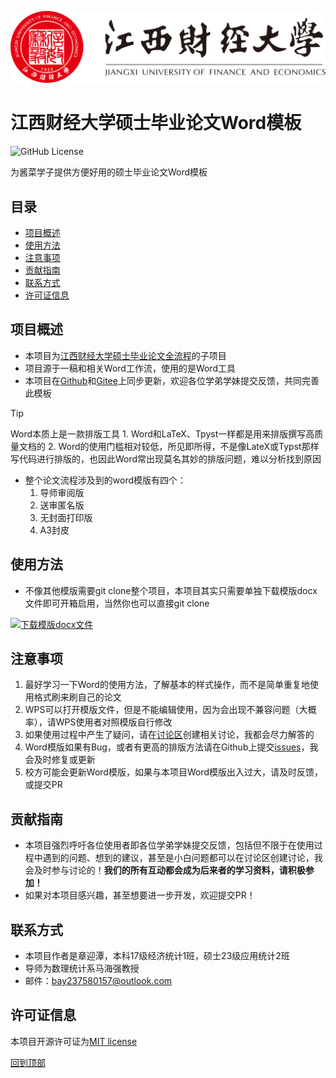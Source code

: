 [![jxufe](imgs/江西财经大学-logo.svg)](https://www.jxufe.edu.cn/)

# 江西财经大学硕士毕业论文Word模板

![GitHub License](https://img.shields.io/github/license/MaxforCherubim/Jxufe-master-thesis-Word-template)

为酱菜学子提供方便好用的硕士毕业论文Word模板

## 目录

- [项目概述​](#项目概述)
- [使用方法​](#使用方法)
- [注意事项​](#注意事项)
- [贡献指南​](#贡献指南)
- [联系方式​](#联系方式)
- [许可证信息​](#许可证信息)

## 项目概述​

- 本项目为[江西财经大学硕士毕业论文全流程](https://github.com/MaxforCherubim/Jxufe-master-thesis-process)的子项目
- 项目源于一稿和相关Word工作流，使用的是Word工具
- 本项目在[Github](https://github.com/MaxforCherubim/Jxufe-master-thesis-Word-template)和[Gitee](https://gitee.com/maxforcherubim/Jxufe-master-thesis-Word-template)上同步更新，欢迎各位学弟学妹提交反馈，共同完善此模板

> [!TIP]
> Word本质上是一款排版工具
    1. Word和LaTeX、Tpyst一样都是用来排版撰写高质量文档的
    2. Word的使用门槛相对较低，所见即所得，不是像LateX或Typst那样写代码进行排版的，也因此Word常出现莫名其妙的排版问题，难以分析找到原因

- 整个论文流程涉及到的word模版有四个：
    1. 导师审阅版
    2. 送审匿名版
    3. 无封面打印版
    4. A3封皮

## 使用方法​

- 不像其他模版需要git clone整个项目，本项目其实只需要单独下载模版docx文件即可开箱启用，当然你也可以直接git clone

[![下载模版docx文件](https://custom-icon-badges.demolab.com/badge/-Download-blue?style=for-the-badge&logo=download&logoColor=white "下载模版docx文件")](https://raw.githubusercontent.com/MaxforCherubim/Jxufe-master-thesis-Word-template/main/%E6%B1%9F%E8%A5%BF%E8%B4%A2%E7%BB%8F%E5%A4%A7%E5%AD%A6%E7%A1%95%E5%A3%AB%E5%AD%A6%E4%BD%8D%E8%AE%BA%E6%96%87word%E6%A8%A1%E6%9D%BF.docx)

## 注意事项​

1. 最好学习一下Word的使用方法，了解基本的样式操作，而不是简单重复地使用格式刷来刷自己的论文
2. WPS可以打开模版文件，但是不能编辑使用，因为会出现不兼容问题（大概率），请WPS使用者对照模版自行修改
3. 如果使用过程中产生了疑问，请在[讨论区](https://github.com/MaxforCherubim/Jxufe-thesis-defence-Revealjs-template/discussions)创建相关讨论，我都会尽力解答的
4. Word模版如果有Bug，或者有更高的排版方法请在Github上提交[issues](https://github.com/MaxforCherubim/Jxufe-thesis-defence-Revealjs-template/issues)，我会及时修复或更新
5. 校方可能会更新Word模版，如果与本项目Word模版出入过大，请及时反馈，或提交PR

## 贡献指南​

- 本项目强烈呼吁各位使用者即各位学弟学妹提交反馈，包括但不限于在使用过程中遇到的问题、想到的建议，甚至是小白问题都可以在讨论区创建讨论，我会及时参与讨论的！**我们的所有互动都会成为后来者的学习资料，请积极参加！**
- 如果对本项目感兴趣，甚至想要进一步开发，欢迎提交PR！

## 联系方式​

- 本项目作者是章迎潭，本科17级经济统计1班，硕士23级应用统计2班
- 导师为数理统计系马海强教授
- 邮件：<EMAIL><bay237580157@outlook.com>

## 许可证信息​

本项目开源许可证为[MIT license](https://opensource.org/license/mit/)

[回到顶部](#目录)

